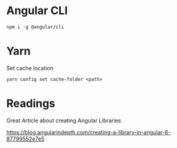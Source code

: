 # Angular CLI

```
npm i -g @angular/cli
```

# Yarn

Set cache location

```
yarn config set cache-folder <path>
```

# Readings

Great Article about creating Angular Libraries

https://blog.angularindepth.com/creating-a-library-in-angular-6-87799552e7e5
